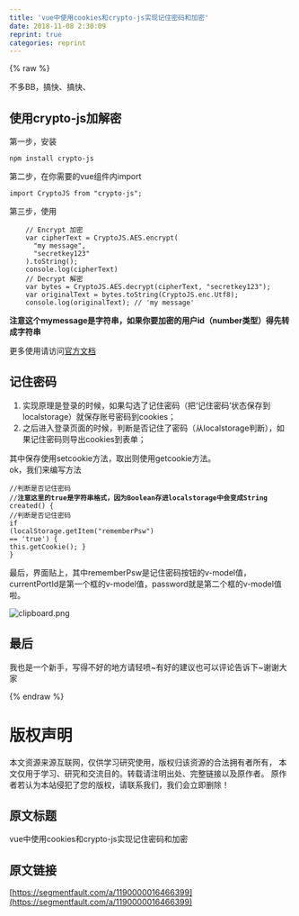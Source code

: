 ```yaml
---
title: 'vue中使用cookies和crypto-js实现记住密码和加密' 
date: 2018-11-08 2:30:09
reprint: true
categories: reprint
---
```


{% raw %}
<p>&#x4E0D;&#x591A;BB&#xFF0C;&#x641E;&#x5FEB;&#x3001;&#x641E;&#x5FEB;&#x3001;</p><h2 id="articleHeader0">&#x4F7F;&#x7528;crypto-js&#x52A0;&#x89E3;&#x5BC6;</h2><p>&#x7B2C;&#x4E00;&#x6B65;&#xFF0C;&#x5B89;&#x88C5;</p><div class="widget-codetool" style="display:none"><div class="widget-codetool--inner"><span class="selectCode code-tool" data-toggle="tooltip" data-placement="top" title="" data-original-title="&#x5168;&#x9009;"></span> <span type="button" class="copyCode code-tool" data-toggle="tooltip" data-placement="top" data-clipboard-text="npm install crypto-js" title="" data-original-title="&#x590D;&#x5236;"></span> <span type="button" class="saveToNote code-tool" data-toggle="tooltip" data-placement="top" title="" data-original-title="&#x653E;&#x8FDB;&#x7B14;&#x8BB0;"></span></div></div><pre class="hljs cmake"><code style="word-break:break-word;white-space:initial">npm <span class="hljs-keyword">install</span> crypto-js</code></pre><p>&#x7B2C;&#x4E8C;&#x6B65;&#xFF0C;&#x5728;&#x4F60;&#x9700;&#x8981;&#x7684;vue&#x7EC4;&#x4EF6;&#x5185;import</p><div class="widget-codetool" style="display:none"><div class="widget-codetool--inner"><span class="selectCode code-tool" data-toggle="tooltip" data-placement="top" title="" data-original-title="&#x5168;&#x9009;"></span> <span type="button" class="copyCode code-tool" data-toggle="tooltip" data-placement="top" data-clipboard-text="import CryptoJS from &quot;crypto-js&quot;;" title="" data-original-title="&#x590D;&#x5236;"></span> <span type="button" class="saveToNote code-tool" data-toggle="tooltip" data-placement="top" title="" data-original-title="&#x653E;&#x8FDB;&#x7B14;&#x8BB0;"></span></div></div><pre class="hljs capnproto"><code style="word-break:break-word;white-space:initial"><span class="hljs-keyword">import</span> CryptoJS <span class="hljs-keyword">from</span> <span class="hljs-string">&quot;crypto-js&quot;</span>;</code></pre><p>&#x7B2C;&#x4E09;&#x6B65;&#xFF0C;&#x4F7F;&#x7528;</p><div class="widget-codetool" style="display:none"><div class="widget-codetool--inner"><span class="selectCode code-tool" data-toggle="tooltip" data-placement="top" title="" data-original-title="&#x5168;&#x9009;"></span> <span type="button" class="copyCode code-tool" data-toggle="tooltip" data-placement="top" data-clipboard-text="    // Encrypt &#x52A0;&#x5BC6; 
    var cipherText = CryptoJS.AES.encrypt(
      &quot;my message&quot;,
      &quot;secretkey123&quot;
    ).toString();
    console.log(cipherText)
    // Decrypt &#x89E3;&#x5BC6;
    var bytes = CryptoJS.AES.decrypt(cipherText, &quot;secretkey123&quot;);
    var originalText = bytes.toString(CryptoJS.enc.Utf8);
    console.log(originalText); // &apos;my message&apos;" title="" data-original-title="&#x590D;&#x5236;"></span> <span type="button" class="saveToNote code-tool" data-toggle="tooltip" data-placement="top" title="" data-original-title="&#x653E;&#x8FDB;&#x7B14;&#x8BB0;"></span></div></div><pre class="hljs stata"><code>    <span class="hljs-comment">// Encrypt &#x52A0;&#x5BC6; </span>
    <span class="hljs-keyword">var</span> cipherText = CryptoJS.AES.encrypt(
      <span class="hljs-string">&quot;my message&quot;</span>,
      <span class="hljs-string">&quot;secretkey123&quot;</span>
    ).<span class="hljs-keyword">toString</span>();
    console.<span class="hljs-built_in">log</span>(cipherText)
    <span class="hljs-comment">// Decrypt &#x89E3;&#x5BC6;</span>
    <span class="hljs-keyword">var</span> bytes = CryptoJS.AES.decrypt(cipherText, <span class="hljs-string">&quot;secretkey123&quot;</span>);
    <span class="hljs-keyword">var</span> originalText = bytes.<span class="hljs-keyword">toString</span>(CryptoJS.<span class="hljs-keyword">enc</span>.Utf8);
    console.<span class="hljs-built_in">log</span>(originalText); <span class="hljs-comment">// &apos;my message&apos;</span></code></pre><p><strong>&#x6CE8;&#x610F;&#x8FD9;&#x4E2A;mymessage&#x662F;&#x5B57;&#x7B26;&#x4E32;&#xFF0C;&#x5982;&#x679C;&#x4F60;&#x8981;&#x52A0;&#x5BC6;&#x7684;&#x7528;&#x6237;id&#xFF08;number&#x7C7B;&#x578B;&#xFF09;&#x5F97;&#x5148;&#x8F6C;&#x6210;&#x5B57;&#x7B26;&#x4E32;</strong></p><p>&#x66F4;&#x591A;&#x4F7F;&#x7528;&#x8BF7;&#x8BBF;&#x95EE;<a href="https://github.com/brix/crypto-js#usage-without-requirejs" rel="nofollow noreferrer" target="_blank">&#x5B98;&#x65B9;&#x6587;&#x6863;</a></p><h2 id="articleHeader1">&#x8BB0;&#x4F4F;&#x5BC6;&#x7801;</h2><ol><li>&#x5B9E;&#x73B0;&#x539F;&#x7406;&#x662F;&#x767B;&#x5F55;&#x7684;&#x65F6;&#x5019;&#xFF0C;&#x5982;&#x679C;&#x52FE;&#x9009;&#x4E86;&#x8BB0;&#x4F4F;&#x5BC6;&#x7801;&#xFF08;&#x628A;&#x2018;&#x8BB0;&#x4F4F;&#x5BC6;&#x7801;&#x2019;&#x72B6;&#x6001;&#x4FDD;&#x5B58;&#x5230;localstorage&#xFF09;&#x5C31;&#x4FDD;&#x5B58;&#x8D26;&#x53F7;&#x5BC6;&#x7801;&#x5230;cookies&#xFF1B;</li><li>&#x4E4B;&#x540E;&#x8FDB;&#x5165;&#x767B;&#x5F55;&#x9875;&#x9762;&#x7684;&#x65F6;&#x5019;&#xFF0C;&#x5224;&#x65AD;&#x662F;&#x5426;&#x8BB0;&#x4F4F;&#x4E86;&#x5BC6;&#x7801;&#xFF08;&#x4ECE;localstorage&#x5224;&#x65AD;&#xFF09;&#xFF0C;&#x5982;&#x679C;&#x8BB0;&#x4F4F;&#x5BC6;&#x7801;&#x5219;&#x5BFC;&#x51FA;cookies&#x5230;&#x8868;&#x5355;&#xFF1B;</li></ol><p>&#x5176;&#x4E2D;&#x4FDD;&#x5B58;&#x4F7F;&#x7528;setcookie&#x65B9;&#x6CD5;&#xFF0C;&#x53D6;&#x51FA;&#x5219;&#x4F7F;&#x7528;getcookie&#x65B9;&#x6CD5;&#x3002;<br>ok&#xFF0C;&#x6211;&#x4EEC;&#x6765;&#x7F16;&#x5199;&#x65B9;&#x6CD5;</p><div class="widget-codetool" style="display:none"><div class="widget-codetool--inner"><span class="selectCode code-tool" data-toggle="tooltip" data-placement="top" title="" data-original-title="&#x5168;&#x9009;"></span> <span type="button" class="copyCode code-tool" data-toggle="tooltip" data-placement="top" data-clipboard-text="//&#x8BBE;&#x7F6E;cookie
    setCookie(portId, psw, exdays) {
      // Encrypt&#xFF0C;&#x52A0;&#x5BC6;&#x8D26;&#x53F7;&#x5BC6;&#x7801;
      var cipherPortId = CryptoJS.AES.encrypt(
        portId+&apos;&apos;,
        &quot;secretkey123&quot;
      ).toString();
      var cipherPsw = CryptoJS.AES.encrypt(psw+&apos;&apos;, &quot;secretkey123&quot;).toString();
      console.log(cipherPortId+&apos;/&apos;+cipherPsw)//&#x6253;&#x5370;&#x4E00;&#x4E0B;&#x770B;&#x770B;&#x6709;&#x6CA1;&#x6709;&#x52A0;&#x5BC6;&#x6210;&#x529F;

      var exdate = new Date(); //&#x83B7;&#x53D6;&#x65F6;&#x95F4;
      exdate.setTime(exdate.getTime() + 24 * 60 * 60 * 1000 * exdays); //&#x4FDD;&#x5B58;&#x7684;&#x5929;&#x6570;
      //&#x5B57;&#x7B26;&#x4E32;&#x62FC;&#x63A5;cookie&#xFF0C;&#x4E3A;&#x4EC0;&#x4E48;&#x8FD9;&#x91CC;&#x7528;&#x4E86;==&#xFF0C;&#x56E0;&#x4E3A;&#x52A0;&#x5BC6;&#x540E;&#x7684;&#x5B57;&#x7B26;&#x4E32;&#x4E5F;&#x6709;&#x4E2A;=&#x53F7;&#xFF0C;&#x5F71;&#x54CD;&#x4E0B;&#x9762;getcookie&#x7684;&#x5B57;&#x7B26;&#x4E32;&#x5207;&#x5272;&#xFF0C;&#x4F60;&#x4E5F;&#x53EF;&#x4EE5;&#x4F7F;&#x7528;&#x66F4;&#x70AB;&#x9177;&#x7684;&#x7B26;&#x53F7;&#x3002;
      window.document.cookie =
        &quot;currentPortId&quot; +
        &quot;==&quot; +
        cipherPortId +
        &quot;;path=/;expires=&quot; +
        exdate.toGMTString();
      window.document.cookie =
        &quot;password&quot; +
        &quot;==&quot; +
        cipherPsw +
        &quot;;path=/;expires=&quot; +
        exdate.toGMTString();
    },
    //&#x8BFB;&#x53D6;cookie
    getCookie: function() {
      if (document.cookie.length &gt; 0) {
        var arr = document.cookie.split(&quot;; &quot;); //&#x8FD9;&#x91CC;&#x663E;&#x793A;&#x7684;&#x683C;&#x5F0F;&#x8BF7;&#x6839;&#x636E;&#x81EA;&#x5DF1;&#x7684;&#x4EE3;&#x7801;&#x66F4;&#x6539;
        for (var i = 0; i &lt; arr.length; i++) {
          var arr2 = arr[i].split(&quot;==&quot;); //&#x6839;&#x636E;==&#x5207;&#x5272;
          //&#x5224;&#x65AD;&#x67E5;&#x627E;&#x76F8;&#x5BF9;&#x5E94;&#x7684;&#x503C;
          if (arr2[0] == &quot;currentPortId&quot;) {
            // Decrypt&#xFF0C;&#x5C06;&#x89E3;&#x5BC6;&#x540E;&#x7684;&#x5185;&#x5BB9;&#x8D4B;&#x503C;&#x7ED9;&#x8D26;&#x53F7;
            var bytes = CryptoJS.AES.decrypt(arr2[1], &quot;secretkey123&quot;);
            this.currentPortId = bytes.toString(CryptoJS.enc.Utf8)-0;
          } else if (arr2[0] == &quot;password&quot;) {
            // Decrypt&#xFF0C;&#x5C06;&#x89E3;&#x5BC6;&#x540E;&#x7684;&#x5185;&#x5BB9;&#x8D4B;&#x503C;&#x7ED9;&#x5BC6;&#x7801;
            var bytes = CryptoJS.AES.decrypt(arr2[1], &quot;secretkey123&quot;);
            this.password = bytes.toString(CryptoJS.enc.Utf8);
          }
        }
      }
    },
    //&#x6E05;&#x9664;cookie
    clearCookie: function() {
      this.setCookie(&quot;&quot;, &quot;&quot;, -1); 
    }" title="" data-original-title="&#x590D;&#x5236;"></span> <span type="button" class="saveToNote code-tool" data-toggle="tooltip" data-placement="top" title="" data-original-title="&#x653E;&#x8FDB;&#x7B14;&#x8BB0;"></span></div></div><pre class="hljs javascript"><code><span class="hljs-comment">//&#x8BBE;&#x7F6E;cookie</span>
    setCookie(portId, psw, exdays) {
      <span class="hljs-comment">// Encrypt&#xFF0C;&#x52A0;&#x5BC6;&#x8D26;&#x53F7;&#x5BC6;&#x7801;</span>
      <span class="hljs-keyword">var</span> cipherPortId = CryptoJS.AES.encrypt(
        portId+<span class="hljs-string">&apos;&apos;</span>,
        <span class="hljs-string">&quot;secretkey123&quot;</span>
      ).toString();
      <span class="hljs-keyword">var</span> cipherPsw = CryptoJS.AES.encrypt(psw+<span class="hljs-string">&apos;&apos;</span>, <span class="hljs-string">&quot;secretkey123&quot;</span>).toString();
      <span class="hljs-built_in">console</span>.log(cipherPortId+<span class="hljs-string">&apos;/&apos;</span>+cipherPsw)<span class="hljs-comment">//&#x6253;&#x5370;&#x4E00;&#x4E0B;&#x770B;&#x770B;&#x6709;&#x6CA1;&#x6709;&#x52A0;&#x5BC6;&#x6210;&#x529F;</span>

      <span class="hljs-keyword">var</span> exdate = <span class="hljs-keyword">new</span> <span class="hljs-built_in">Date</span>(); <span class="hljs-comment">//&#x83B7;&#x53D6;&#x65F6;&#x95F4;</span>
      exdate.setTime(exdate.getTime() + <span class="hljs-number">24</span> * <span class="hljs-number">60</span> * <span class="hljs-number">60</span> * <span class="hljs-number">1000</span> * exdays); <span class="hljs-comment">//&#x4FDD;&#x5B58;&#x7684;&#x5929;&#x6570;</span>
      <span class="hljs-comment">//&#x5B57;&#x7B26;&#x4E32;&#x62FC;&#x63A5;cookie&#xFF0C;&#x4E3A;&#x4EC0;&#x4E48;&#x8FD9;&#x91CC;&#x7528;&#x4E86;==&#xFF0C;&#x56E0;&#x4E3A;&#x52A0;&#x5BC6;&#x540E;&#x7684;&#x5B57;&#x7B26;&#x4E32;&#x4E5F;&#x6709;&#x4E2A;=&#x53F7;&#xFF0C;&#x5F71;&#x54CD;&#x4E0B;&#x9762;getcookie&#x7684;&#x5B57;&#x7B26;&#x4E32;&#x5207;&#x5272;&#xFF0C;&#x4F60;&#x4E5F;&#x53EF;&#x4EE5;&#x4F7F;&#x7528;&#x66F4;&#x70AB;&#x9177;&#x7684;&#x7B26;&#x53F7;&#x3002;</span>
      <span class="hljs-built_in">window</span>.document.cookie =
        <span class="hljs-string">&quot;currentPortId&quot;</span> +
        <span class="hljs-string">&quot;==&quot;</span> +
        cipherPortId +
        <span class="hljs-string">&quot;;path=/;expires=&quot;</span> +
        exdate.toGMTString();
      <span class="hljs-built_in">window</span>.document.cookie =
        <span class="hljs-string">&quot;password&quot;</span> +
        <span class="hljs-string">&quot;==&quot;</span> +
        cipherPsw +
        <span class="hljs-string">&quot;;path=/;expires=&quot;</span> +
        exdate.toGMTString();
    },
    <span class="hljs-comment">//&#x8BFB;&#x53D6;cookie</span>
    getCookie: <span class="hljs-function"><span class="hljs-keyword">function</span>(<span class="hljs-params"></span>) </span>{
      <span class="hljs-keyword">if</span> (<span class="hljs-built_in">document</span>.cookie.length &gt; <span class="hljs-number">0</span>) {
        <span class="hljs-keyword">var</span> arr = <span class="hljs-built_in">document</span>.cookie.split(<span class="hljs-string">&quot;; &quot;</span>); <span class="hljs-comment">//&#x8FD9;&#x91CC;&#x663E;&#x793A;&#x7684;&#x683C;&#x5F0F;&#x8BF7;&#x6839;&#x636E;&#x81EA;&#x5DF1;&#x7684;&#x4EE3;&#x7801;&#x66F4;&#x6539;</span>
        <span class="hljs-keyword">for</span> (<span class="hljs-keyword">var</span> i = <span class="hljs-number">0</span>; i &lt; arr.length; i++) {
          <span class="hljs-keyword">var</span> arr2 = arr[i].split(<span class="hljs-string">&quot;==&quot;</span>); <span class="hljs-comment">//&#x6839;&#x636E;==&#x5207;&#x5272;</span>
          <span class="hljs-comment">//&#x5224;&#x65AD;&#x67E5;&#x627E;&#x76F8;&#x5BF9;&#x5E94;&#x7684;&#x503C;</span>
          <span class="hljs-keyword">if</span> (arr2[<span class="hljs-number">0</span>] == <span class="hljs-string">&quot;currentPortId&quot;</span>) {
            <span class="hljs-comment">// Decrypt&#xFF0C;&#x5C06;&#x89E3;&#x5BC6;&#x540E;&#x7684;&#x5185;&#x5BB9;&#x8D4B;&#x503C;&#x7ED9;&#x8D26;&#x53F7;</span>
            <span class="hljs-keyword">var</span> bytes = CryptoJS.AES.decrypt(arr2[<span class="hljs-number">1</span>], <span class="hljs-string">&quot;secretkey123&quot;</span>);
            <span class="hljs-keyword">this</span>.currentPortId = bytes.toString(CryptoJS.enc.Utf8)<span class="hljs-number">-0</span>;
          } <span class="hljs-keyword">else</span> <span class="hljs-keyword">if</span> (arr2[<span class="hljs-number">0</span>] == <span class="hljs-string">&quot;password&quot;</span>) {
            <span class="hljs-comment">// Decrypt&#xFF0C;&#x5C06;&#x89E3;&#x5BC6;&#x540E;&#x7684;&#x5185;&#x5BB9;&#x8D4B;&#x503C;&#x7ED9;&#x5BC6;&#x7801;</span>
            <span class="hljs-keyword">var</span> bytes = CryptoJS.AES.decrypt(arr2[<span class="hljs-number">1</span>], <span class="hljs-string">&quot;secretkey123&quot;</span>);
            <span class="hljs-keyword">this</span>.password = bytes.toString(CryptoJS.enc.Utf8);
          }
        }
      }
    },
    <span class="hljs-comment">//&#x6E05;&#x9664;cookie</span>
    clearCookie: <span class="hljs-function"><span class="hljs-keyword">function</span>(<span class="hljs-params"></span>) </span>{
      <span class="hljs-keyword">this</span>.setCookie(<span class="hljs-string">&quot;&quot;</span>, <span class="hljs-string">&quot;&quot;</span>, <span class="hljs-number">-1</span>); 
    }</code></pre><p>&#x767B;&#x5F55;&#x7684;&#x65B9;&#x6CD5;&#x5982;&#x4E0B;&#xFF1A;</p><div class="widget-codetool" style="display:none"><div class="widget-codetool--inner"><span class="selectCode code-tool" data-toggle="tooltip" data-placement="top" title="" data-original-title="&#x5168;&#x9009;"></span> <span type="button" class="copyCode code-tool" data-toggle="tooltip" data-placement="top" data-clipboard-text=" login() {
      this.$http //&#x8BF7;&#x6839;&#x636E;&#x5B9E;&#x9645;&#x60C5;&#x51B5;&#x4FEE;&#x6539;&#x8BE5;&#x65B9;&#x6CD5;
        .post(...)
        .then(res =&gt; {
          if (res.data.code == &quot;success&quot;) {
            if (this.rememberPsw == true) {
               //&#x5224;&#x65AD;&#x7528;&#x6237;&#x662F;&#x5426;&#x52FE;&#x9009;&#x4E86;&#x8BB0;&#x4F4F;&#x5BC6;&#x7801;&#x9009;&#x9879;rememberPsw&#xFF0C;&#x4F20;&#x5165;&#x4FDD;&#x5B58;&#x7684;&#x8D26;&#x53F7;currentPortId&#xFF0C;&#x5BC6;&#x7801;password&#xFF0C;&#x5929;&#x6570;30
              this.setCookie(this.currentPortId, this.password, 30);
            }else{
              this.clearCookie();
            }
            //&#x8FD9;&#x91CC;&#x662F;&#x56E0;&#x4E3A;&#x8981;&#x5728;created&#x4E2D;&#x5224;&#x65AD;&#xFF0C;&#x6240;&#x4EE5;&#x4F7F;&#x7528;&#x4E86;localstorage&#x6BD4;&#x8F83;&#x7B80;&#x5355;&#xFF0C;&#x5F53;&#x7136;&#x4F60;&#x4E5F;&#x53EF;&#x4EE5;&#x76F4;&#x63A5;&#x6839;&#x636E;cookie&#x7684;&#x957F;&#x5EA6;or&#x5176;&#x4ED6;&#x9A9A;&#x64CD;&#x4F5C;&#x6765;&#x5224;&#x65AD;&#x6709;&#x6CA1;&#x6709;&#x8BB0;&#x4F4F;&#x5BC6;&#x7801;&#x3002;
            localStorage.setItem(&quot;rememberPsw&quot;, this.rememberPsw);
            
          } else {
           //----
          }
        })
        .catch(err =&gt; {
          //----
        });
    }," title="" data-original-title="&#x590D;&#x5236;"></span> <span type="button" class="saveToNote code-tool" data-toggle="tooltip" data-placement="top" title="" data-original-title="&#x653E;&#x8FDB;&#x7B14;&#x8BB0;"></span></div></div><pre class="hljs kotlin"><code> login() {
      <span class="hljs-keyword">this</span>.$http <span class="hljs-comment">//&#x8BF7;&#x6839;&#x636E;&#x5B9E;&#x9645;&#x60C5;&#x51B5;&#x4FEE;&#x6539;&#x8BE5;&#x65B9;&#x6CD5;</span>
        .post(...)
        .then(res =&gt; {
          <span class="hljs-keyword">if</span> (res.<span class="hljs-keyword">data</span>.code == <span class="hljs-string">&quot;success&quot;</span>) {
            <span class="hljs-keyword">if</span> (<span class="hljs-keyword">this</span>.rememberPsw == <span class="hljs-literal">true</span>) {
               <span class="hljs-comment">//&#x5224;&#x65AD;&#x7528;&#x6237;&#x662F;&#x5426;&#x52FE;&#x9009;&#x4E86;&#x8BB0;&#x4F4F;&#x5BC6;&#x7801;&#x9009;&#x9879;rememberPsw&#xFF0C;&#x4F20;&#x5165;&#x4FDD;&#x5B58;&#x7684;&#x8D26;&#x53F7;currentPortId&#xFF0C;&#x5BC6;&#x7801;password&#xFF0C;&#x5929;&#x6570;30</span>
              <span class="hljs-keyword">this</span>.setCookie(<span class="hljs-keyword">this</span>.currentPortId, <span class="hljs-keyword">this</span>.password, <span class="hljs-number">30</span>);
            }<span class="hljs-keyword">else</span>{
              <span class="hljs-keyword">this</span>.clearCookie();
            }
            <span class="hljs-comment">//&#x8FD9;&#x91CC;&#x662F;&#x56E0;&#x4E3A;&#x8981;&#x5728;created&#x4E2D;&#x5224;&#x65AD;&#xFF0C;&#x6240;&#x4EE5;&#x4F7F;&#x7528;&#x4E86;localstorage&#x6BD4;&#x8F83;&#x7B80;&#x5355;&#xFF0C;&#x5F53;&#x7136;&#x4F60;&#x4E5F;&#x53EF;&#x4EE5;&#x76F4;&#x63A5;&#x6839;&#x636E;cookie&#x7684;&#x957F;&#x5EA6;or&#x5176;&#x4ED6;&#x9A9A;&#x64CD;&#x4F5C;&#x6765;&#x5224;&#x65AD;&#x6709;&#x6CA1;&#x6709;&#x8BB0;&#x4F4F;&#x5BC6;&#x7801;&#x3002;</span>
            localStorage.setItem(<span class="hljs-string">&quot;rememberPsw&quot;</span>, <span class="hljs-keyword">this</span>.rememberPsw);
            
          } <span class="hljs-keyword">else</span> {
           <span class="hljs-comment">//----</span>
          }
        })
        .<span class="hljs-keyword">catch</span>(err =&gt; {
          <span class="hljs-comment">//----</span>
        });
    },</code></pre><p>&#x6700;&#x540E;&#x8981;&#x5728;created&#x72D7;&#x5B50;&#x51FD;&#x6570;&#x5185;&#x5224;&#x65AD;&#x7528;&#x6237;&#x662F;&#x5426;&#x8BB0;&#x4F4F;&#x4E86;&#x5BC6;&#x7801;&#x6765;&#x6267;&#x884C;&#x76F8;&#x5173;&#x7684;&#x64CD;&#x4F5C;</p><div class="widget-codetool" style="display:none"><div class="widget-codetool--inner"><span class="selectCode code-tool" data-toggle="tooltip" data-placement="top" title="" data-original-title="&#x5168;&#x9009;"></span> <span type="button" class="copyCode code-tool" data-toggle="tooltip" data-placement="top" data-clipboard-text="//&#x5224;&#x65AD;&#x662F;&#x5426;&#x8BB0;&#x4F4F;&#x5BC6;&#x7801;
//**&#x6CE8;&#x610F;&#x8FD9;&#x91CC;&#x7684;true&#x662F;&#x5B57;&#x7B26;&#x4E32;&#x683C;&#x5F0F;&#xFF0C;&#x56E0;&#x4E3A;Boolean&#x5B58;&#x8FDB;localstorage&#x4E2D;&#x4F1A;&#x53D8;&#x6210;String**
 created() {
    //&#x5224;&#x65AD;&#x662F;&#x5426;&#x8BB0;&#x4F4F;&#x5BC6;&#x7801;
    if (localStorage.getItem(&quot;rememberPsw&quot;) == &apos;true&apos;) {
      this.getCookie();
    }
  }" title="" data-original-title="&#x590D;&#x5236;"></span> <span type="button" class="saveToNote code-tool" data-toggle="tooltip" data-placement="top" title="" data-original-title="&#x653E;&#x8FDB;&#x7B14;&#x8BB0;"></span></div></div><pre class="hljs gcode"><code><span class="hljs-comment">//&#x5224;&#x65AD;&#x662F;&#x5426;&#x8BB0;&#x4F4F;&#x5BC6;&#x7801;</span>
<span class="hljs-comment">//**&#x6CE8;&#x610F;&#x8FD9;&#x91CC;&#x7684;true&#x662F;&#x5B57;&#x7B26;&#x4E32;&#x683C;&#x5F0F;&#xFF0C;&#x56E0;&#x4E3A;Boolean&#x5B58;&#x8FDB;localstorage&#x4E2D;&#x4F1A;&#x53D8;&#x6210;String**</span>
 created<span class="hljs-comment">()</span> {
    <span class="hljs-comment">//&#x5224;&#x65AD;&#x662F;&#x5426;&#x8BB0;&#x4F4F;&#x5BC6;&#x7801;</span>
    <span class="hljs-keyword">if</span> <span class="hljs-comment">(localStorage.getItem(&quot;rememberPsw&quot;)</span> == <span class="hljs-string">&apos;true&apos;</span>) {
      this.getCookie<span class="hljs-comment">()</span>;
    }
  }</code></pre><p>&#x6700;&#x540E;&#xFF0C;&#x754C;&#x9762;&#x8D34;&#x4E0A;&#xFF0C;&#x5176;&#x4E2D;rememberPsw&#x662F;&#x8BB0;&#x4F4F;&#x5BC6;&#x7801;&#x6309;&#x94AE;&#x7684;v-model&#x503C;&#xFF0C;currentPortId&#x662F;&#x7B2C;&#x4E00;&#x4E2A;&#x6846;&#x7684;v-model&#x503C;&#xFF0C;password&#x5C31;&#x662F;&#x7B2C;&#x4E8C;&#x4E2A;&#x6846;&#x7684;v-model&#x503C;&#x5566;&#x3002;</p><p><span class="img-wrap"><img data-src="/img/bVbhfKX?w=371&amp;h=183" src="https://static.alili.tech/img/bVbhfKX?w=371&amp;h=183" alt="clipboard.png" title="clipboard.png" style="cursor:pointer;display:inline"></span></p><h2 id="articleHeader2">&#x6700;&#x540E;</h2><p>&#x6211;&#x4E5F;&#x662F;&#x4E00;&#x4E2A;&#x65B0;&#x624B;&#xFF0C;&#x5199;&#x5F97;&#x4E0D;&#x597D;&#x7684;&#x5730;&#x65B9;&#x8BF7;&#x8F7B;&#x55B7;~&#x6709;&#x597D;&#x7684;&#x5EFA;&#x8BAE;&#x4E5F;&#x53EF;&#x4EE5;&#x8BC4;&#x8BBA;&#x544A;&#x8BC9;&#x4E0B;~&#x8C22;&#x8C22;&#x5927;&#x5BB6;</p>
{% endraw %}

# 版权声明
本文资源来源互联网，仅供学习研究使用，版权归该资源的合法拥有者所有，
本文仅用于学习、研究和交流目的。转载请注明出处、完整链接以及原作者。
原作者若认为本站侵犯了您的版权，请联系我们，我们会立即删除！

## 原文标题
vue中使用cookies和crypto-js实现记住密码和加密

## 原文链接
[https://segmentfault.com/a/1190000016466399](https://segmentfault.com/a/1190000016466399)

